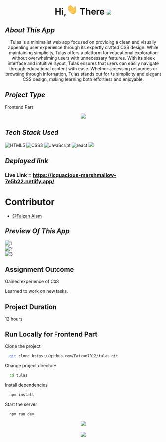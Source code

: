 
<h1 align="center"> Hi,<img style="width: 35px;" src="https://raw.githubusercontent.com/ABSphreak/ABSphreak/master/gifs/Hi.gif" alt="">
  There <img src="https://camo.githubusercontent.com/d3359cb00ab0b5ed8f2e1fe3fceb4fbaf3b614340f8c0db99c17b9f50b351770/68747470733a2f2f656d6f6a69732e736c61636b6d6f6a69732e636f6d2f656d6f6a69732f696d616765732f313533313834393433302f343234362f626c6f622d73756e676c61737365732e6769663f31353331383439343330" width="35"></h1>
<h2 align="left"><i>About This App</i></h2>
<p align="center">
  Tulas is a minimalist web app focused on providing a clean and visually
  appealing user experience through its expertly crafted CSS design. While maintaining 
  simplicity, Tulas offers a platform for educational exploration without overwhelming
  users with unnecessary features. With its sleek interface and intuitive layout, Tulas 
  ensures that users can easily navigate through educational content with ease. Whether
  accessing resources or browsing through information, Tulas stands out for its simplicity
  and elegant CSS design, making learning both effortless and enjoyable.
</p>

<h2 align="left"><i>Project Type</i></h2>
<p>
   Frontend Part
</p>
  

<p align="center">
  <a href="https://loquacious-marshmallow-7e5b22.netlify.app/">
    <img src="https://readme-typing-svg.demolab.com/?lines=Tulas!; ..... 👨🏻‍💻; Through%20this%20App%20%20!&font=Fira%20Code&center=true&width=440&height=45&color=#37bcf7&vCenter=true&size=22&pause=1000"></a>
</p>


<h2 align="left"><i>Tech Stack Used</i></h2>
<div align="left">
<img alt="HTML5" src="https://img.shields.io/badge/html5-%23E34F26.svg?style=for-the-badge&logo=html5&logoColor=white"/>
<img alt="CSS3" src="https://img.shields.io/badge/css3-%231572B6.svg?style=for-the-badge&logo=css3&logoColor=white"/> 
<img alt="JavaScript" src="https://img.shields.io/badge/javascript-%23323330.svg?style=for-the-badge&logo=javascript&logoColor=%23F7DF1E"/>
<img alt="react" src="https://img.shields.io/badge/React-20232A?style=for-the-badge&logo=react&logoColor=61DAFB" />
<img alit="chakra" src="https://img.shields.io/badge/chakra-%234ED1C5.svg?style=for-the-badge&logo=chakraui&logoColor=white" />  
</div>

<h2 align="left"><i>Deployed link</i></h2>

<h3 align="left"><a>Live Link   =  <a href="https://loquacious-marshmallow-7e5b22.netlify.app/">https://loquacious-marshmallow-7e5b22.netlify.app/</a></a></h3>

<h1>Contributor</h1>
    <ul>
         <li><a href="https://github.com/Faizan7012" target="_blank">@Faizan Alam</a></li>
      </ul>

<h2 align="left"><i>Preview Of This App</i></h2>


<div align="left">
  <img src='https://i.ibb.co/3sGXnGr/Screenshot-306.png' alt='1' /><br />
  <img src='https://i.ibb.co/xYwMG2z/Screenshot-307.png' alt='2' /><br />
  <img src='https://i.ibb.co/GfSSLPC/Screenshot-308.png' alt='3' /><br />
</div>

      
<h2>Assignment Outcome</h2>
<p>Gained experience of CSS</p>
<p>Learned to work on new tasks.</p>

<h2>Project Duration</h2>
<p>12 hours</p>  


## Run Locally for Frontend Part

Clone the project

```bash or zsh
  git clone https://github.com/Faizan7012/tulas.git
```
Change project directory
```bash or zsh
  cd tulas
```
Install dependencies

```bash or zsh
  npm install
```

Start the server

```bash or zsh
  npm run dev
```






<p align="center">
  <a href="https://loquacious-marshmallow-7e5b22.netlify.app/">
    <img src="https://readme-typing-svg.demolab.com/?lines=Thank You!  👨🏻‍💻;&font=Fira%20Code&center=true&width=440&height=45&color=#37bcf7&vCenter=true&size=22&pause=1000"></a>
</p>

<p align="center">
<img align="center" src="https://readme-typing-svg.demolab.com?font=Fira+Code&size=20&pause=1000&color=F79912&vCenter=true&width=500&lines=Please do rate my Project 😊%2C++"/></p>
